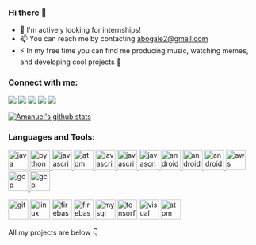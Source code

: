 ### Hi there 👋

- 🏢 I'm actively looking for internships!
- 📫 You can reach me by contacting abogale2@gmail.com
- ⚡ In my free time you can find me producing music, watching memes, and developing cool projects 🙂

<p align="left">
<h3 align="left">Connect with me:</h3>
<a href="https://www.linkedin.com/in/amanuel2/"><img src="https://img.shields.io/badge/linkedin-%230077B5.svg?&style=for-the-badge&logo=linkedin&logoColor=white"/></a>
<a href="https://mail.google.com/mail/?view=cm&fs=1&to=abogale2@gmail.com&su=SUBJECT&body=BODY"><img src="https://img.shields.io/badge/gmail-%23D14836.svg?&style=for-the-badge&logo=gmail&logoColor=white"/></a>
<a href="https://www.facebook.com/realamanuel2"><img src="https://img.shields.io/badge/facebook-%231877F2.svg?&style=for-the-badge&logo=facebook&logoColor=white"/></a>
<a href="https://www.twitter.com/therealamanuel2"><img src="https://img.shields.io/badge/twitter-%231DA1F2.svg?&style=for-the-badge&logo=twitter&logoColor=white"/></a>
<a href="https://play.google.com/store/apps/developer?id=Amanuel+Bogale"><img src="https://img.shields.io/badge/Google%20Play-414141?logo=google-play&logoColor=white&style=for-the-badge"/></a>
</p>

[![Amanuel's github stats](https://github-readme-stats.vercel.app/api?username=amanuel2&show_icons=true)](https://github.com/amanuel2/github-readme-stats)


<h3 align="left">Languages and Tools:</h3>
<p align="left"> 
    <a href="https://www.java.com" target="_blank"> <img src="https://devicons.github.io/devicon/devicon.git/icons/java/java-original-wordmark.svg" alt="java" width="40" height="40"/> </a> 
     <a href="https://www.python.org" target="_blank"> <img src="https://devicons.github.io/devicon/devicon.git/icons/python/python-original.svg" alt="python" width="40" height="40"/> </a> 
     <a href="https://developer.mozilla.org/en-US/docs/Web/JavaScript" target="_blank"> <img src="https://devicons.github.io/devicon/devicon.git/icons/javascript/javascript-original.svg" alt="javascript" width="40" height="40"/> </a>
     <a href="https://ocaml.org/" target="_blank"> <img src="https://www.vectorlogo.zone/logos/ocaml/ocaml-icon.svg" alt="atom" width="40" height="40"/> </a>
     <a href="https://angular.io/" target="_blank"> <img src="https://www.vectorlogo.zone/logos/angular/angular-icon.svg" alt="javascript" width="40" height="40"/> </a> 
     <a href="https://https://reactjs.org/" target="_blank"> <img src="https://www.vectorlogo.zone/logos/reactjs/reactjs-icon.svg" alt="javascript" width="40" height="40"/> </a>
     <a href="https://nodejs.org/" target="_blank"> <img src="https://www.vectorlogo.zone/logos/nodejs/nodejs-icon.svg" alt="javascript" width="40" height="40"/> </a>
    <a href="https://developer.android.com" target="_blank"> <img src="https://devicons.github.io/devicon/devicon.git/icons/android/android-original-wordmark.svg" alt="android" width="40" height="40"/> </a> 
    <a href="https://spring.io/" target="_blank"> <img src="https://www.vectorlogo.zone/logos/springio/springio-icon.svg" alt="android" width="40" height="40"/> </a> 
    <a href="https://www.digitalocean.com/" target="_blank"> <img src="https://www.vectorlogo.zone/logos/digitalocean/digitalocean-icon.svg" alt="android" width="40" height="40"/> </a> 
    <a href="https://aws.amazon.com" target="_blank"> <img src="https://devicons.github.io/devicon/devicon.git/icons/amazonwebservices/amazonwebservices-original-wordmark.svg" alt="aws" width="40" height="40"/> </a> 
    <a href="https://cloud.google.com" target="_blank"> <img src="https://www.vectorlogo.zone/logos/google_cloud/google_cloud-icon.svg" alt="gcp" width="40" height="40"/> </a> 
    <a href="https://azure.microsoft.com/" target="_blank"> <img src="https://www.vectorlogo.zone/logos/microsoft_azure/microsoft_azure-icon.svg" alt="gcp" width="40" height="40"/> </a>     
</p>
<a href="https://git-scm.com/" target="_blank"> <img src="https://www.vectorlogo.zone/logos/git-scm/git-scm-icon.svg" alt="git" width="40" height="40"/> </a> 
    <a href="https://www.linux.org/" target="_blank"> <img src="https://devicons.github.io/devicon/devicon.git/icons/linux/linux-original.svg" alt="linux" width="40" height="40"/> </a>
    <a href="https://firebase.google.com/" target="_blank"> <img src="https://www.vectorlogo.zone/logos/firebase/firebase-icon.svg" alt="firebase" width="40" height="40"/> </a> 
        <a href="https://www.microsoft.com/en-us/sql-server" target="_blank"> <img src="https://cdn.worldvectorlogo.com/logos/microsoft-sql-server.svg" alt="firebase" width="40" height="40"/> </a> 
     <a href="https://www.mysql.com/" target="_blank"> <img src="https://devicons.github.io/devicon/devicon.git/icons/mysql/mysql-original-wordmark.svg" alt="mysql" width="40" height="40"/> </a> 
        <a href="https://www.tensorflow.org" target="_blank"> <img src="https://www.vectorlogo.zone/logos/tensorflow/tensorflow-icon.svg" alt="tensorflow" width="40" height="40"/> </a>
        <a href="https://code.visualstudio.com/" target="_blank"> <img src="https://www.vectorlogo.zone/logos/visualstudio_code/visualstudio_code-icon.svg" alt="visual code" width="40" height="40"/> </a>
        <a href="https://atom.io" target="_blank"> <img src="https://www.vectorlogo.zone/logos/atom_io/atom_io-icon.svg" alt="atom" width="40" height="40"/> </a>

</p>

All my projects are below
    👇
